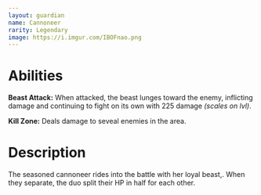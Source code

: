 ```yaml
---
layout: guardian
name: Cannoneer
rarity: Legendary
image: https://i.imgur.com/IBOFnao.png
---
```


# Abilities

**Beast Attack:** When attacked, the beast lunges toward the enemy, inflicting damage and continuing to fight on its own with 225 damage *(scales on lvl)*.

**Kill Zone:** Deals damage to seveal enemies in the area.

# Description

The seasoned cannoneer rides into the battle with her loyal beast,. When they separate, the duo split their HP in half for each other.
